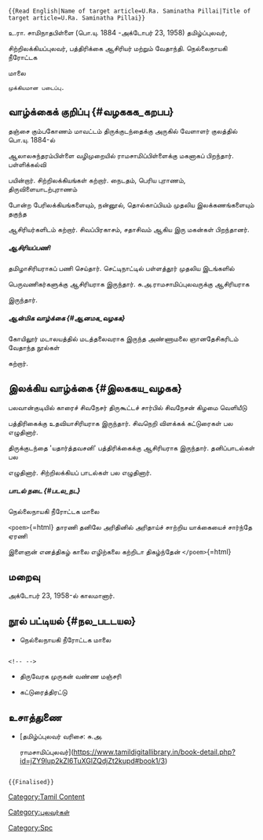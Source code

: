 ```{=mediawiki}
{{Read English|Name of target article=U.Ra. Saminatha Pillai|Title of target article=U.Ra. Saminatha Pillai}}
```
உ.ரா. சாமிநாதபிள்ளை (பொ.யு. 1884 -அக்டோபர் 23, 1958) தமிழ்ப்புலவர்,
சிற்றிலக்கியப்புலவர், பத்திரிக்கை ஆசிரியர் மற்றும் வேதாந்தி. நெல்லைநாயகி நீரோட்டக
மாலை

`முக்கியமான படைப்பு.`

## வாழ்க்கைக் குறிப்பு {#வழககக_கறபப}

தஞ்சை கும்பகோணம் மாவட்டம் திருக்குடந்தைக்கு அருகில் வேளாளர் குலத்தில் பொ.யு. 1884-ல்
ஆலாலசுந்தரம்பிள்ளை வழிமுறையில் ராமசாமிப்பிள்ளைக்கு மகனாகப் பிறந்தார். பள்ளிக்கல்வி
பயின்றார். சிற்றிலக்கியங்கள் கற்றார். நைடதம், பெரிய புராணம், திருவிளையாடற்புராணம்
போன்ற பேரிலக்கியங்களையும், நன்னூல், தொல்காப்பியம் முதலிய இலக்கணங்களையும் தகுந்த
ஆசிரியர்களிடம் கற்றார். சிவப்பிரகாசம், சதாசிவம் ஆகிய இரு மகன்கள் பிறந்தானர்.

##### ஆசிரியப்பணி

தமிழாசிரியராகப் பணி செய்தார். செட்டிநாட்டில் பள்ளத்தூர் முதலிய இடங்களில்
பெருவணிகர்களுக்கு ஆசிரியராக இருந்தார். சு.அ.ராமசாமிப்புலவருக்கு ஆசிரியராக
இருந்தார்.

##### ஆன்மிக வாழ்க்கை {#ஆனமக_வழகக}

கோயிலூர் மடாலயத்தில் மடத்தலைவராக இருந்த அண்ணாமலை ஞானதேசிகரிடம் வேதாந்த நூல்கள்
கற்றார்.

## இலக்கிய வாழ்க்கை {#இலககய_வழகக}

பலவான்குடியில் காரைச் சிவநேசர் திருகூட்டச் சார்பில் சிவநேசன் கிழமை வெளியீடு
பத்திரிகைக்கு உதவியாசிரியராக இருந்தார். சிவநெறி விளக்கக் கட்டுரைகள் பல எழுதினார்.
திருக்குடந்தை 'யதார்த்தவசனி' பத்திரிக்கைக்கு ஆசிரியராக இருந்தார். தனிப்பாடல்கள் பல
எழுதினார். சிற்றிலக்கியப் பாடல்கள் பல எழுதினார்.

##### பாடல் நடை {#படல_நட}

நெல்லைநாயகி நீரோட்டக மாலை

`<poem>`{=html} தாரணி தனிலே அரிதினில் அரிதாய்ச் சாற்றிய யாக்கையைச் சார்ந்தே ஏரணி
இளைஞன் எனத்திகழ் காலை எழிற்கலை கற்றிடா திகழ்ந்தேன் `</poem>`{=html}

## மறைவு

அக்டோபர் 23, 1958-ல் காலமானார்.

## நூல் பட்டியல் {#நல_படடயல}

-   நெல்லைநாயகி நீரோட்டக மாலை

```{=html}
<!-- -->
```
-   திருவேரக முருகன் வண்ண மஞ்சரி
-   கட்டுரைத்திரட்டு

## உசாத்துணை

-   [தமிழ்ப்புலவர் வரிசை: சு.அ.
    ராமசாமிப்புலவர்](https://www.tamildigitallibrary.in/book-detail.php?id=jZY9lup2kZl6TuXGlZQdjZt2kupd#book1/3)

```{=mediawiki}
{{Finalised}}
```
[Category:Tamil Content](Category:Tamil_Content "wikilink")
[Category:புலவர்கள்](Category:புலவர்கள் "wikilink")
[Category:Spc](Category:Spc "wikilink")
